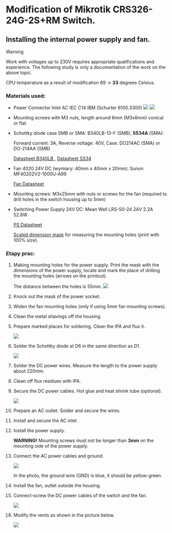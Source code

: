 # Modification of Mikrotik CRS326-24G-2S+RM Switch.
## Installing the internal power supply and fan.

> [!WARNING]
> Work with voltages up to 230V requires appropriate qualifications and experience.
> The following study is only a documentation of the work on the above topic.

  CPU temperature as a result of modification 69 -> **33** degrees Celsius.

### Materials used:

- Power Connector Inlet AC IEC C14 IBM (Schurter 6100.3300)
![](https://github.com/dMbski/mod-CRS326-intPS-FAN/blob/f8333734e8bbd605ca0092e646631674a3d16567/images/Schurter-6100-3300.png)
![](images/Schurter-6100-3300photo.jpg)

- Mounting screws with M3 nuts, length around 6mm (M3x6mm) conical or flat.

- Schottky diode case SMB or SMA: B340LB-13-F (SMB), **SS34A** (SMA):

  Forward current: 3A, Reverse voltage: 40V, Case: DO214AC (SMA) or DO-214AA (SMB)

  [Datasheet  B340LB ](/images/B340LA_B.pdf), [Datasheet SS34](/images/ss32.pdf)

- Fan 4020 24V DC (wymiary: 40mm x 40mm x 20mm): Sunon MF40202V2-1000U-A99
  
  [Fan Datasheet](/images/Sunon_MF40202V2_1000U_A99D04115160G_010-3078676.pdf)

- Mounting screws: M3x25mm with nuts or screws for the fan (required to drill holes in the switch housing up to 5mm)
- Switching Power Supply 24V DC: Mean Well LRS-50-24 24V 2.2A 52.8W
  
  [PS Datasheet](/images/LRS-50-SPEC.PDF)

  [Scaled dimension mask](/images/lrs50-dimensions.pdf) for measuring the mounting holes (print with 100% size).

### Etapy prac:

1. Making mounting holes for the power supply.
    Print the mask with the dimensions of the power supply, locate and mark the place of drilling the mounting holes (arrows on the printout).

      The distance between the holes is 55mm.
     ![](/images/p1.jpg)
3. Knock out the mask of the power socket.
4. Widen the fan mounting holes (only if using 5mm fan mounting screws).
5. Clean the metal shavings off the housing.
6. Prepare marked places for soldering. Clean the IPA and flux it.

    ![](/images/p2.jpg)
7. Solder the Schottky diode at D6 in the same direction as D1.

    ![](/images/p3.jpg)
8. Solder the DC power wires. Measure the length to the power supply about 220mm.
9. Clean off flux residues with IPA.
10. Secure the DC power cables. Hot glue and heat shrink tube (optional).

    ![](/images/p4.jpg)

11. Prepare an AC outlet. Solder and secure the wires.

12. Install and secure the AC inlet.

13. Install the power supply.

    **WARNING!** Mounting screws must not be longer than **3mm** on the mounting side of the power supply.
    
16. Connect the AC power cables and ground.

    ![](/images/p5.jpg)

    In the photo, the ground wire (GND) is blue, it should be yellow-green.

17. Install the fan, outlet outside the housing.
18. Connect-screw the DC power cables of the switch and the fan.

    ![](/images/p6.jpg)

19. Modify the vents as shown in the picture below.   

    ![](/images/p7.jpg)
